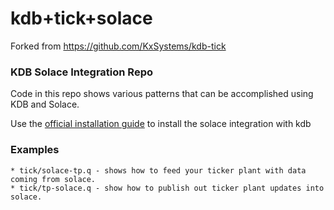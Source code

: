 # kdb+tick+solace

Forked from https://github.com/KxSystems/kdb-tick

### KDB Solace Integration Repo

Code in this repo shows various patterns that can be accomplished using KDB and Solace.

Use the [official installation guide](https://github.com/KxSystems/solace#installation) to install the solace integration with kdb


### Examples

    * tick/solace-tp.q - shows how to feed your ticker plant with data coming from solace.     
    * tick/tp-solace.q - show how to publish out ticker plant updates into solace.



